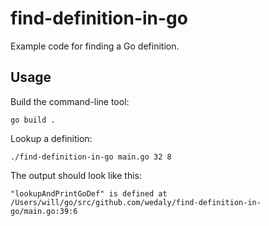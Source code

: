 # find-definition-in-go

Example code for finding a Go definition.

## Usage

Build the command-line tool:
```
go build .
```

Lookup a definition:
```
./find-definition-in-go main.go 32 8
```

The output should look like this:
```
"lookupAndPrintGoDef" is defined at /Users/will/go/src/github.com/wedaly/find-definition-in-go/main.go:39:6
```
